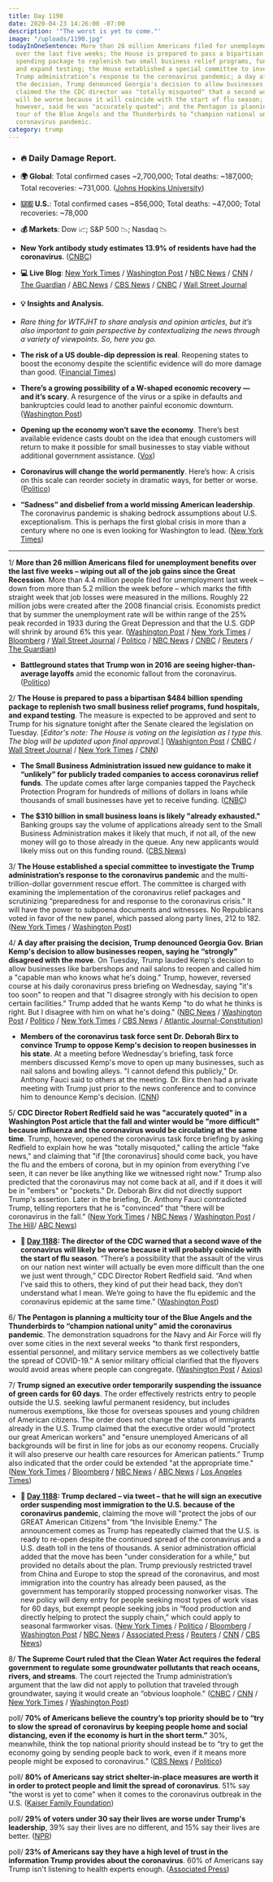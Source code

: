```yaml
---
title: Day 1190
date: 2020-04-23 14:26:00 -07:00
description: '"The worst is yet to come."'
image: "/uploads/1190.jpg"
todayInOneSentence: More than 26 million Americans filed for unemployment benefits
  over the last five weeks; the House is prepared to pass a bipartisan $484 billion
  spending package to replenish two small business relief programs, fund hospitals,
  and expand testing; the House established a special committee to investigate the
  Trump administration’s response to the coronavirus pandemic; a day after praising
  the decision, Trump denounced Georgia's decision to allow businesses reopen; Trump
  claimed the the CDC director was "totally misquoted" that a second wave of the coronavirus
  will be worse because it will coincide with the start of flu season; the CDC director,
  however, said he was "accurately quoted"; and the Pentagon is planning a multicity
  tour of the Blue Angels and the Thunderbirds to “champion national unity” amid the
  coronavirus pandemic.
category: trump
---
```


* ### 🔥 Daily Damage Report.

* **🌍 Global**: Total confirmed cases \~2,700,000; Total deaths: \~187,000; Total recoveries: \~731,000. ([Johns Hopkins University](https://coronavirus.jhu.edu/map.html))

* **🇺🇸 U.S.**: Total confirmed cases \~856,000; Total deaths: \~47,000; Total recoveries: \~78,000

* **💰 Markets**: Dow 📈; S&P 500 📉; Nasdaq 📉

* **New York antibody study estimates 13.9% of residents have had the coronavirus**. ([CNBC](https://www.cnbc.com/2020/04/23/new-york-antibody-study-estimates-13point9percent-of-residents-have-had-the-coronavirus-cuomo-says.html))

* **💻 Live Blog**: [New York Times](https://www.nytimes.com/2020/04/23/us/coronavirus-live-news-coverage.html?action=click&module=Spotlight&pgtype=Homepage) / [Washington Post](https://www.washingtonpost.com/world/2020/04/22/coronavirus-latest-news-2/) / [NBC News](https://www.nbcnews.com/health/health-news/live-blog/2020-04-23-coronavirus-news-n1190201) / [CNN](https://www.cnn.com/us/live-news/us-coronavirus-update-04-23-20/index.html) / [The Guardian](https://www.theguardian.com/world/live/2020/apr/23/coronavirus-us-live-house-484bn-crisis-aid-package-trump-cuomo-latest-news-updates) / [ABC News](https://abcnews.go.com/Health/coronavirus-updates-american-red-cross-antibody-tests-id/story?id=70301746) / [CBS News](https://www.cbsnews.com/live-updates/coronavirus-update-covid-19-2020-04-23/) / [CNBC](https://www.cnbc.com/2020/04/23/coronavirus-latest-updates.html) / [Wall Street Journal](https://www.wsj.com/livecoverage/latest-updates/coronavirus?mod=theme_coronavirus-ribbon)

* #### 💡 Insights and Analysis.

* *Rare thing for WTFJHT to share analysis and opinion articles, but it’s also important to gain perspective by contextualizing the news through a variety of viewpoints. So, here you go.*

* **The risk of a US double-dip depression is real**. Reopening states to boost the economy despite the scientific evidence will do more damage than good. ([Financial Times](https://www.ft.com/content/ecca2149-ddfc-47e0-983c-9bf0a6c3fae1))

* **There’s a growing possibility of a W-shaped economic recovery — and it’s scary**. A resurgence of the virus or a spike in defaults and bankruptcies could lead to another painful economic downturn. ([Washington Post](https://www.washingtonpost.com/business/2020/04/22/theres-growing-possibility-w-shaped-economic-recovery-its-scary/))

* **Opening up the economy won’t save the economy**. There’s best available evidence casts doubt on the idea that enough customers will return to make it possible for small businesses to stay viable without additional government assistance. ([Vox](https://www.vox.com/2020/4/22/21228651/opening-up-save-economy-trump-coronavirus-pandemic-shutdown))

* **Coronavirus will change the world permanently**. Here’s how: A crisis on this scale can reorder society in dramatic ways, for better or worse. ([Politico](https://www.politico.com/news/magazine/2020/03/19/coronavirus-effect-economy-life-society-analysis-covid-135579))

* **“Sadness” and disbelief from a world missing American leadership**. The coronavirus pandemic is shaking bedrock assumptions about U.S. exceptionalism. This is perhaps the first global crisis in more than a century where no one is even looking for Washington to lead. ([New York Times](https://www.nytimes.com/2020/04/23/world/europe/coronavirus-american-exceptionalism.html))

---

1/ **More than 26 million Americans filed for unemployment benefits over the last five weeks – wiping out all of the job gains since the Great Recession**. More than 4.4 million people filed for unemployment last week – down from more than 5.2 million the week before – which marks the fifth straight week that job losses were measured in the millions. Roughly 22 million jobs were created after the 2008 financial crisis. Economists predict that by summer the unemployment rate will be within range of the 25% peak recorded in 1933 during the Great Depression and that the U.S. GDP will shrink by around 6% this year. ([Washington Post](https://www.washingtonpost.com/business/2020/04/23/economy-coronavirus-unemployment/) / [New York Times](https://www.nytimes.com/2020/04/23/business/economy/unemployment-claims-coronavirus.html?searchResultPosition=25) / [Bloomberg](https://www.bloomberg.com/news/articles/2020-04-23/u-s-jobless-claims-at-4-43-million-in-labor-rout-s-fifth-week?srnd=premium&sref=MIBMEEoj) / [Wall Street Journal](https://www.wsj.com/articles/millions-of-u-s-workers-continue-to-seek-unemployment-help-amid-coronavirus-11587634201?mod=hp_lead_pos1) / [Politico](https://www.politico.com/news/2020/04/23/coronavirus-unemployment-claims-numbers-203455) / [NBC News](https://www.nbcnews.com/business/business-news/u-s-jobless-claims-reach-26-million-coronavirus-hit-wiping-n1190296) / [CNBC](https://www.cnbc.com/2020/04/23/the-us-economy-has-now-erased-all-job-gains-since-the-great-recession.html) / [Reuters](https://www.reuters.com/article/us-usa-economy/record-u-s-jobless-claims-wipe-out-post-great-recession-employment-gains-idUSKCN2250CS) / [The Guardian](https://www.theguardian.com/business/2020/apr/23/us-unemployment-claims-benefits-coronavirus))

* **Battleground states that Trump won in 2016 are seeing higher-than-average layoffs** amid the economic fallout from the coronavirus. ([Politico](https://www.politico.com/news/2020/04/23/states-that-helped-trump-win-see-biggest-job-losses-204072))

2/ **The House is prepared to pass a bipartisan $484 billion spending package to replenish two small business relief programs, fund hospitals, and expand testing**. The measure is expected to be approved and sent to Trump for his signature tonight after the Senate cleared the legislation on Tuesday. \[*Editor's note: The House is voting on the legislation as I type this. The blog will be updated upon final approval*.\] ([Washignton Post](https://www.washingtonpost.com/us-policy/2020/04/23/congress-coronavirus-small-business/) / [CNBC](https://www.cnbc.com/2020/04/23/coronavirus-updates-house-to-pass-small-business-relief-bill.html) / [Wall Street Journal](https://www.wsj.com/articles/house-set-to-approve-484-billion-bill-to-aid-small-businesses-hospitals-11587641659?mod=hp_lead_pos6) / [New York Times](https://www.nytimes.com/2020/04/23/us/coronavirus-live-news-coverage.html#link-2a2e3654) / [CNN](https://www.cnn.com/2020/04/23/politics/state-of-play-small-business-administration-money/index.html))

* **The Small Business Administration issued new guidance to make it “unlikely” for publicly traded companies to access coronavirus relief funds**. The update comes after large companies tapped the Paycheck Protection Program for hundreds of millions of dollars in loans while thousands of small businesses have yet to receive funding. ([CNBC](https://www.cnbc.com/2020/04/23/us-issues-new-guidance-for-small-business-loans-to-make-it-harder-for-public-companies-to-get-funds.html))

* **The $310 billion in small business loans is likely "already exhausted."** Banking groups say the volume of applications already sent to the Small Business Administration makes it likely that much, if not all, of the new money will go to those already in the queue. Any new applicants would likely miss out on this funding round. ([CBS News](https://www.cbsnews.com/news/paycheck-protection-program-small-business-already-gone/))

3/ **The House established a special committee to investigate the Trump administration’s response to the coronavirus pandemic** and the multi-trillion-dollar government rescue effort. The committee is charged with examining the implementation of the coronavirus relief packages and scrutinizing “preparedness for and response to the coronavirus crisis.” It will have the power to subpoena documents and witnesses. No Republicans voted in favor of the new panel, which passed along party lines, 212 to 182. ([New York Times](https://www.nytimes.com/2020/04/23/us/coronavirus-live-news-coverage.html#link-c180cdb) / [Washington Post](https://www.washingtonpost.com/world/2020/04/22/coronavirus-latest-news-2/))

4/ **A day after praising the decision, Trump denounced Georgia Gov. Brian Kemp's decision to allow businesses reopen, saying he “strongly” disagreed with the move**. On Tuesday, Trump lauded Kemp's decision to allow businesses like barbershops and nail salons to reopen and called him a "capable man who knows what he's doing." Trump, however, reversed course at his daily coronavirus press briefing on Wednesday, saying "it's too soon" to reopen and that "I disagree strongly with his decision to open certain facilities." Trump added that he wants Kemp "to do what he thinks is right. But I disagree with him on what he's doing." ([NBC News](https://www.nbcnews.com/politics/donald-trump/trump-reverses-course-says-too-soon-georgia-reopen-n1190061) / [Washington Post](https://www.washingtonpost.com/politics/trump-says-us-is-opening-for-business-but-many-states-are-holding-firm/2020/04/22/2800b1e4-84b2-11ea-ae26-989cfce1c7c7_story.html) / [Politico](https://www.politico.com/news/2020/04/22/trump-kemp-georgia-reopen-coronavirus-202117) / [New York Times](https://www.nytimes.com/2020/04/22/us/trump-georgia-governor-kemp-coronavirus.html) / [CBS News](https://www.cbsnews.com/news/georgia-governor-brian-kemp-trump-split-coronavirus-restrictions/) / [Atlantic Journal-Constitution](https://www.ajc.com/blog/politics/trump-rebuke-kemp-coronavirus-plan-puts-georgia-republicans-bind/buz9WcnEOBRS7NikRG1Y4M/))

* **Members of the coronavirus task force sent Dr. Deborah Birx to convince Trump to oppose Kemp's decision to reopen businesses in his state**. At a meeting before Wednesday's briefing, task force members discussed Kemp's move to open up many businesses, such as nail salons and bowling alleys. "I cannot defend this publicly," Dr. Anthony Fauci said to others at the meeting. Dr. Birx then had a private meeting with Trump just prior to the news conference and to convince him to denounce Kemp's decision. ([CNN](https://www.cnn.com/2020/04/23/politics/donald-trump-brian-kemp-georgia/index.html))

5/ **CDC Director Robert Redfield said he was "accurately quoted" in a Washington Post article that the fall and winter would be "more difficult" because influenza and the coronavirus would be circulating at the same time**. Trump, however, opened the coronavirus task force briefing by asking Redfield to explain how he was "totally misquoted," calling the article “fake news," and claiming that "if \[the coronavirus\] should come back, you have the flu and the embers of corona, but in my opinion from everything I've seen, it can never be like anything like we witnessed right now." Trump also predicted that the coronavirus may not come back at all, and if it does it will be in "embers" or "pockets." Dr. Deborah Birx did not directly support Trump's assertion. Later in the briefing, Dr. Anthony Fauci contradicted Trump, telling reporters that he is "convinced" that "there will be coronavirus in the fall.” ([New York Times](https://www.nytimes.com/2020/04/22/us/politics/trump-coronavirus-fall.html) / [NBC News](https://www.nbcnews.com/politics/donald-trump/trump-asks-cdc-director-explain-how-he-was-misquoted-he-n1190051?cid=sm_npd_nn_tw_ma) / [Washington Post](https://www.washingtonpost.com/politics/2020/04/22/trumps-strange-quibble-with-his-cdc-directors-quote-reinforces-danger-his-coronavirus-alternate-reality/) / [The Hill](https://thehill.com/homenews/administration/494224-cdc-director-tries-to-walk-back-remarks-on-coronavirus)/ [ABC News](https://abcnews.go.com/Politics/coronavirus-government-response-updates-pelosi-insist-truth-trump/story?id=70284957))

* **📌 [Day 1188](https://whatthefuckjusthappenedtoday.com/2020/04/21/day-1188/#3-the-director-of-the-cdc-warned-tha): The director of the CDC warned that a second wave of the coronavirus will likely be worse because it will probably coincide with the start of flu season**. “There’s a possibility that the assault of the virus on our nation next winter will actually be even more difficult than the one we just went through,” CDC Director Robert Redfield said. “And when I’ve said this to others, they kind of put their head back, they don’t understand what I mean. We’re going to have the flu epidemic and the coronavirus epidemic at the same time.” ([Washington Post](https://www.washingtonpost.com/health/2020/04/21/coronavirus-secondwave-cdcdirector/))

6/ **The Pentagon is planning a multicity tour of the Blue Angels and the Thunderbirds to “champion national unity” amid the coronavirus pandemic**. The demonstration squadrons for the Navy and Air Force will fly over some cities in the next several weeks “to thank first responders, essential personnel, and military service members as we collectively battle the spread of COVID-19.” A senior military official clarified that the flyovers would avoid areas where people can congregate. ([Washington Post](https://www.washingtonpost.com/national-security/2020/04/22/pentagon-plans-dispatch-blue-angels-thunderbirds-coronavirus-response/) / [Axios](https://www.axios.com/blue-angles-thunderbirds-navy-air-force-flight-be1315c3-adfb-4d50-9d6f-f4dda8091b92.html))

7/ **Trump signed an executive order temporarily suspending the issuance of green cards for 60 days**. The order effectively restricts entry to people outside the U.S. seeking lawful permanent residency, but includes numerous exemptions, like those for overseas spouses and young children of American citizens. The order does not change the status of immigrants already in the U.S. Trump claimed that the executive order would "protect our great American workers" and "ensure unemployed Americans of all backgrounds will be first in line for jobs as our economy reopens. Crucially it will also preserve our health care resources for American patients.” Trump also indicated that the order could be extended "at the appropriate time." ([New York Times](https://www.nytimes.com/2020/04/22/us/politics/coronavirus-immigration-green-cards.html) / [Bloomberg](https://www.bloomberg.com/news/articles/2020-04-22/trump-signs-order-suspending-immigration-to-curb-job-competition?srnd=premium&sref=MIBMEEoj) / [NBC News](https://www.nbcnews.com/politics/white-house/trump-s-immigration-ban-raises-more-questions-answers-here-s-n1188946) / [ABC News](https://abcnews.go.com/Health/coronavirus-updates-1st-us-death-occurred-earlier-initially/story?id=70281108) / [Los Angeles Times](https://www.latimes.com/politics/story/2020-04-22/trump-signs-order-further-restricting-immigration))

* **📌 [Day 1188](https://whatthefuckjusthappenedtoday.com/2020/04/21/day-1188/#2-trump-declared-%E2%80%93-via-tweet-%E2%80%93%C2%A0that): Trump declared – via tweet – that he will sign an executive order suspending most immigration to the U.S. because of the coronavirus pandemic**, claiming the move will "protect the jobs of our GREAT American Citizens" from “the Invisible Enemy.” The announcement comes as Trump has repeatedly claimed that the U.S. is ready to re-open despite the continued spread of the coronavirus and a U.S. death toll in the tens of thousands. A senior administration official added that the move has been "under consideration for a while," but provided no details about the plan. Trump previously restricted travel from China and Europe to stop the spread of the coronavirus, and most immigration into the country has already been paused, as the government has temporarily stopped processing nonworker visas. The new policy will deny entry for people seeking most types of work visas for 60 days, but exempt people seeking jobs in “food production and directly helping to protect the supply chain,” which could apply to seasonal farmworker visas. ([New York Times](https://www.nytimes.com/2020/04/20/us/politics/trump-immigration.html) / [Politico](https://www.politico.com/news/2020/04/20/trump-suspend-immigration-coronavirus-197755) / [Bloomberg](https://www.bloomberg.com/news/articles/2020-04-21/trump-says-he-ll-suspend-immigration-to-u-s-over-virus-concerns?srnd=premium&sref=MIBMEEoj) / [Washington Post](https://www.washingtonpost.com/immigration/coronavirus-trump-suspend-immigration/2020/04/21/464e2440-838d-11ea-ae26-989cfce1c7c7_story.html?tidr=a_breakingnews&hpid=hp_no-name_hp-breaking-news%3Apage%2Fbreaking-news-bar&itid=hp_no-name_hp-breaking-news%3Apage%2Fbreaking-news-bar) / [NBC News](https://www.nbcnews.com/politics/donald-trump/trump-says-he-suspending-immigration-over-coronavirus-need-protect-jobs-n1188416) / [Associated Press](https://apnews.com/9da146b517bff374be31391c8537c739) / [Reuters](https://www.reuters.com/article/us-health-coronavirus-usa-immigration/trump-says-will-sign-order-to-temporarily-suspend-immigration-into-u-s-idUSKBN223085?il=0) / [CNN](https://www.cnn.com/2020/04/20/politics/donald-trump-immigration-halt-coronavirus/index.html) / [CBS News](https://www.cbsnews.com/news/trump-immigration-executive-order-ban-temporary-coronavirus-pandemic/))

8/ **The Supreme Court ruled that the Clean Water Act requires the federal government to regulate some groundwater pollutants that reach oceans, rivers, and streams**. The court rejected the Trump administration’s argument that the law did not apply to pollution that traveled through groundwater, saying it would create an “obvious loophole." ([CNBC](https://www.cnbc.com/2020/04/23/supreme-court-rejects-trump-backed-loophole-in-clean-water-case.html) / [CNN](https://www.cnn.com/2020/04/23/politics/supreme-court-clean-water-act-maui/index.html) / [New York Times](https://www.nytimes.com/2020/04/23/us/supreme-court-clean-water-act-hawaii.html) / [Washington Post](https://www.washingtonpost.com/politics/courts_law/supreme-court-rejects-trump-administrations-view-on-key-aspect-of-clean-water-act/2020/04/23/a826b828-8570-11ea-a3eb-e9fc93160703_story.html))

poll/ **70% of Americans believe the country’s top priority should be to “try to slow the spread of coronavirus by keeping people home and social distancing, even if the economy is hurt in the short term.”** 30%, meanwhile, think the top national priority should instead be to “try to get the economy going by sending people back to work, even if it means more people might be exposed to coronavirus.” ([CBS News](https://www.cbsnews.com/news/americans-prioritize-staying-home-and-worry-restrictions-will-lift-too-fast-cbs-news-poll/) / [Politico](https://www.politico.com/news/2020/04/23/poll-majority-americans-important-to-stay-home-than-return-to-work-203427))

poll/ **80% of Americans say strict shelter-in-place measures are worth it in order to protect people and limit the spread of coronavirus**. 51% say "the worst is yet to come" when it comes to the coronavirus outbreak in the U.S. ([Kaiser Family Foundation](https://www.kff.org/global-health-policy/issue-brief/kff-health-tracking-poll-late-april-2020/))

poll/ **29% of voters under 30 say their lives are worse under Trump's leadership**, 39% say their lives are no different, and 15% say their lives are better. ([NPR](https://www.npr.org/2020/04/23/841972028/opposition-to-trump-likely-to-motivate-young-voters-poll-shows))

poll/ **23% of Americans say they have a high level of trust in the information Trump provides about the coronavirus**. 60% of Americans say Trump isn't listening to health experts enough. ([Associated Press](https://apnews.com/87f1545cea4b5e8c96e6e902a8d9e9bd))